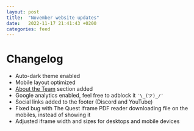 ```yaml
---
layout: post
title:  "November website updates"
date:   2022-11-17 21:41:43 +0200
categories: feed
---
```


# Changelog
* Auto-dark theme enabled
* Mobile layout optimized
* [About the Team](https://7coreloops.net/team) section added
* Google analytics enabled, feel free to adblock it `¯\_(ツ)_/¯`
* Social links added to the footer (Discord and YouTube)
* Fixed bug with The Quest iframe PDF reader downloading file on the mobiles, instead of showing it
* Adjusted iframe width and sizes for desktops and mobile devices
